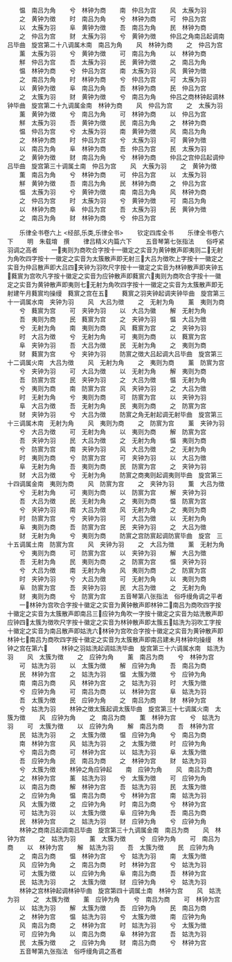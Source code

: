 <!-- { "loadSidebar": true } -->
　　愠　南吕为角
　　兮　林钟为商
　　南　仲吕为宫
　　风　太蔟为羽
　　之　黄钟为徴
　　时　南吕为角
　　兮　林钟为商
　　可　仲吕为宫
　　以　太蔟为羽
　　阜　黄钟为徴
　　吾　南吕为角
　　民　林钟为商
　　之　仲吕为宫
　　财　太蔟为羽
　　兮　黄钟为徴
　　仲吕之角南吕起调南吕毕曲　旋宫第二十八调属木南　南吕为角
　　风　林钟为商
　　之　仲吕为宫
　　薰　太蔟为羽
　　兮　黄钟为徴
　　可　南吕为角
　　以　林钟为商
　　觧　仲吕为宫
　　吾　太蔟为羽
　　民　黄钟为徴
　　之　南吕为角
　　愠　林钟为商
　　兮　仲吕为宫
　　南　太蔟为羽
　　风　黄钟为徴
　　之　南吕为角
　　时　林钟为商
　　兮　仲吕为宫
　　可　太蔟为羽
　　以　黄钟为徴
　　阜　南吕为角
　　吾　林钟为商
　　民　仲吕为宫
　　之　太簇为羽
　　财　黄钟为徴
　　兮　南吕为角
　　仲吕之商林钟起调林钟毕曲　旋宫第二十九调属金南　林钟为商
　　风　仲吕为宫
　　之　太蔟为羽
　　薰　黄钟为徴
　　兮　南吕为角
　　可　林钟为商
　　以　仲吕为宫
　　觧　太蔟为羽
　　吾　黄钟为徴
　　民　南吕为角
　　之　林钟为商
　　愠　仲吕为宫
　　兮　太蔟为羽
　　南　黄钟为徴
　　风　南吕为角
　　之　林钟为商
　　时　仲吕为宫
　　兮　太蔟为羽
　　可　黄钟为徴
　　以　南吕为角
　　阜　林钟为商
　　吾　仲吕为宫
　　民　太蔟为羽
　　之　黄钟为徴
　　财　南吕为角
　　兮　林钟为商
　　仲吕之宫仲吕起调仲吕毕曲　旋宫第三十调属土南　仲吕为宫
　　风　大蔟为羽
　　之　黄钟为徴
　　薫　南吕为角
　　兮　林钟为商
　　可　仲吕为宫
　　以　太蔟为羽
　　觧　黄钟为徴
　　吾　南吕为角
　　民　林钟为商
　　之　仲吕为宫
　　愠　太蔟为羽
　　兮　黄钟为徴
　　南　南吕为角
　　风　林钟为商
　　之　仲吕为宫
　　时　太蔟为羽
　　兮　黄钟为徴
　　可　南吕为角
　　以　林钟为商
　　阜　仲吕为宫
　　吾　太蔟为羽
　　民　黄钟为徴
　　之　南吕为角
　　财　林钟为商
　　兮　仲吕为宫

　　乐律全书卷六上
<经部,乐类,乐律全书>
　　钦定四库全书
　　乐律全书卷六下
　　明　朱载堉　撰
　　律吕精义内篇六下
　　五音琴第七张指法　　俗呼紧羽调之高者
　　一夷则为商吹合字按十一徽定之实音为黄钟散声即夷则二无射为角吹四字按十一徽定之实音为太簇散声即无射三大吕为徴吹上字按十一徽定之实音为仲吕散声即大吕四夹钟为羽吹尺字按十一徽定之实音为林钟散声即夹钟五蕤賔为宫吹凡字按十徽定之实音为应钟散声即蕤賔六夷则为商吹合字按十一徽定之实音为黄钟散声即夷则七无射为角吹四字按十一徽定之实音为太簇散声即无射建午月蕤賔均操缦　蕤賔之宫在五
　　蕤賔之羽夹钟起调夹钟毕曲　旋宫第三十一调属水南　夹钟为羽
　　风　大吕为徴
　　之　无射为角
　　薰　夷则为商
　　兮　蕤賔为宫
　　可　夹钟为羽
　　以　大吕为徽
　　解　无射为角
　　吾　夷则为商
　　民　蕤賔为宫
　　之　夹钟为羽
　　愠　大吕为徴
　　兮　无射为角
　　南　夷则为商
　　风　蕤賔为宫
　　之　夹钟为羽
　　时　大吕为徴
　　兮　无射为角
　　可　夷则为商
　　以　蕤賔为宫
　　阜　夹钟为羽
　　吾　大吕为徴
　　民　无射为角
　　之　夷则为商
　　财　蕤賔为宫
　　兮　夹钟为羽
　　防賔之徴大吕起调大吕毕曲　旋宫第三十二调属火南　大吕为徴
　　风　无射为角
　　之　夷则为商
　　薰　防賔为宫
　　兮　夹钟为羽
　　可　大吕为徴
　　以　无射为角
　　解　夷则为商
　　吾　防賔为宫
　　民　夹钟为羽
　　之　大吕为徴
　　愠　无射为角
　　兮　夷则为商
　　南　防賔为宫
　　风　夹钟为羽
　　之　大吕为徴
　　时　无射为角
　　兮　夷则为商
　　可　防賔为宫
　　以　夹钟为羽
　　阜　大吕为徴
　　吾　无射为角
　　民　夷则为商
　　之　防賔为宫
　　财　夹钟为羽
　　兮　大吕为徴
　　防賔之角无射起调无射毕曲　旋宫第三十三调属木南　无射为角
　　风　夷则为商
　　之　防賔为宫
　　薰　夹钟为羽
　　兮　大吕为徴
　　可　无射为角
　　以　夷则为商
　　解　防賔为宫
　　吾　夹钟为羽
　　民　大吕为徴
　　之　无射为角
　　愠　夷则为商
　　兮　防賔为宫
　　南　夹钟为羽
　　风　大吕为徴
　　之　无射为角
　　时　夷则为商
　　兮　防賔为宫
　　可　夹钟为羽
　　以　大吕为徴
　　阜　无射为角
　　吾　夷则为商
　　民　防賔为宫
　　之　夹钟为羽
　　财　大吕为徴
　　兮　无射为角
　　防賔之商夷则起调夷则毕曲　旋宫第三十四调属金南　夷则为商
　　风　防賔为宫
　　之　夹钟为羽
　　薫　大吕为徴
　　兮　无射为角
　　可　夷则为商
　　以　防賔为宫
　　解　夹钟为羽
　　吾　大吕为徴
　　民　无射为角
　　之　夷则为商
　　愠　防賔为宫
　　兮　夹钟为羽
　　南　大吕为徴
　　风　无射为角
　　之　夷则为商
　　时　防賔为宫
　　兮　夹钟为羽
　　可　大吕为徴
　　以　无射为角
　　阜　夷则为商
　　吾　防賔为宫
　　民　夹钟为羽
　　之　大吕为徴
　　财　无射为角
　　兮　夷则为商
　　防賔之宫防賔起调防賔毕曲　旋宫　三十五调属土南　防賔为宫
　　风　夹钟为羽
　　之　大吕为徴
　　薰　无射为角
　　兮　夷则为商
　　可　防賔为宫
　　以　夹钟为羽
　　解　大吕为徴
　　吾　无射为角
　　民　夷则为商
　　之　防賔为宫
　　愠　夹钟为羽
　　兮　大吕为徴
　　南　无射为角
　　风　夷则为商
　　之　防賔为宫
　　时　夹钟为羽
　　兮　大吕为徴
　　可　无射为角
　　以　夷则为商
　　阜　防賔为宫
　　吾　夹钟为羽
　　民　大吕为徴
　　之　无射为角
　　财　夷则为商
　　兮　防賔为宫
　　五音琴第八张指法　俗呼缦角调之平者
　　一林钟为宫吹合字按十徽定之实音为黄钟散声即林钟二南吕为商吹四字按十徽定之实音为太簇散声即南吕三应钟为角吹一字按十徽定之实音为姑洗散声即应钟四太簇为徴吹尺字按十徽定之实音为林钟散声即太簇五姑洗为羽吹工字按十徽定之实音为南吕散声即姑洗六林钟为宫吹合字按十徽定之实音为黄钟散声即林钟七南吕为商吹四字按十徽定之实音为太簇散声即南吕建未月林钟均操缦　林钟之宫在第六
　　林钟之羽姑洗起调姑洗毕曲　旋宫第三十六调属水南　姑洗为羽
　　风　太簇为徴
　　之　应钟为角
　　薰　南吕为商
　　兮　林钟为宫
　　可　姑洗为羽
　　以　太簇为徴
　　解　应钟为角
　　吾　南吕为商
　　民　林钟为宫
　　之　姑洗为羽
　　愠　太簇为徴
　　兮　应钟为角
　　南　南吕为商
　　风　林钟为宫
　　之　姑洗为羽
　　时　大簇为徴
　　兮　应钟为角
　　可　南吕为商
　　以　林钟为宫
　　阜　姑洗为羽
　　吾　太簇为徴
　　民　应钟为角
　　之　南吕为商
　　财　林钟为宫
　　兮　姑洗为羽
　　林钟之徴太簇起调太簇毕曲　旋宫第三十七调属火南　太簇为徴
　　风　应钟为角
　　之　南吕为商
　　薫　林钟为宫
　　兮　姑洗为羽
　　可　太簇为徴
　　以　应钟为角
　　解　南吕为商
　　吾　林钟为宫
　　民　姑洗为羽
　　之　太簇为徴
　　愠　应钟为角
　　兮　南吕为商
　　南　林钟为宫
　　风　姑洗为羽
　　之　太簇为徴
　　时　应钟为角
　　兮　南吕为商
　　可　林钟为宫
　　以　姑洗为羽
　　阜　太簇为徴
　　吾　应钟为角
　　民　南吕为商
　　之　林钟为宫
　　财　姑洗为羽
　　兮　太簇为徴
　　林钟之角应钟起
　　南　应钟为角
　　风　南吕为商
　　之　林钟为宫
　　薰　姑洗为羽
　　兮　太簇为徴
　　可　应钟为角
　　以　南吕为商
　　解　林钟为宫
　　吾　姑洗为羽
　　民　太簇为徴
　　之　应钟为角
　　愠　南吕为商
　　兮　林钟为宫
　　南　姑洗为羽
　　风　太簇为徴
　　之　应钟为角
　　时　南吕为商
　　兮　林钟为宫
　　可　姑洗为羽
　　以　太簇为徴
　　阜　应钟为角
　　吾　南吕为商
　　民　林钟为宫
　　之　姑洗为羽
　　财　应钟为角
　　兮　应钟为角
　　林钟之商南吕起调南吕毕曲　旋宫第三十九调属金南　南吕为商
　　风　林钟为宫
　　之　姑洗为羽
　　薰　太簇为徴
　　兮　应钟为角
　　可　南吕为商
　　以　林钟为宫
　　解　姑洗为羽
　　吾　太簇为徴
　　民　应钟为角
　　之　南吕为商
　　愠　林钟为宫
　　兮　姑洗为羽
　　南　太簇为徴
　　风　应钟为角
　　之　南吕为商
　　时　林钟为宫
　　兮　姑洗为羽
　　可　太簇为徴
　　以　应钟为角
　　阜　南吕为商
　　吾　林钟为宫
　　民　姑洗为羽
　　之　太簇为徴
　　财　应钟为角
　　兮　姑洗为羽
　　林钟之宫林钟起调林钟毕曲　旋宫第四十调属土南　林钟为宫
　　风　姑洗为羽
　　之　太簇为徴
　　薰　应钟为角
　　兮　南吕为商
　　可　林钟为宫
　　以　姑洗为羽
　　解　太簇为徴
　　吾　应钟为角
　　民　南吕为商
　　之　林钟为宫
　　愠　姑洗为羽
　　兮　太簇为徴
　　南　应钟为角
　　风　南吕为商
　　之　林钟为宫
　　时　姑洗为羽
　　兮　太簇为徴
　　可　应钟为角
　　以　南吕为商
　　阜　林钟为宫
　　吾　姑洗为羽
　　民　太蔟为徴
　　之　应钟为角
　　财　南吕为商
　　兮　林钟为宫
　　五音琴第九张指法　俗呼缦角调之髙者
